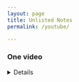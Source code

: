 ```yaml
---
layout: page
title: Unlisted Notes
permalink: /youtube/

---
```


### One video
<details>
{% include youtube.html id="iKwRWwabkEc" %}

</details>
